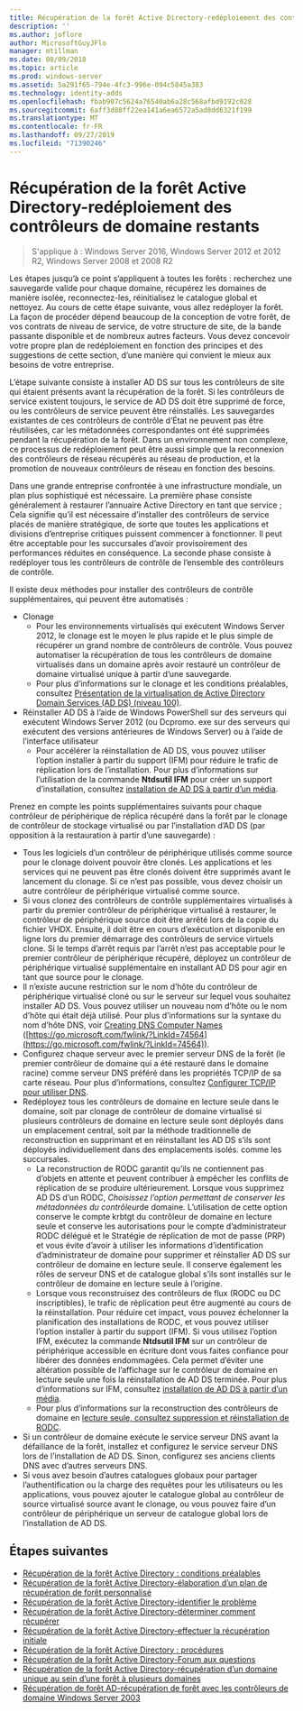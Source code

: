 ```yaml
---
title: Récupération de la forêt Active Directory-redéploiement des contrôleurs de domaine restants
description: ''
ms.author: joflore
author: MicrosoftGuyJFlo
manager: mtillman
ms.date: 08/09/2018
ms.topic: article
ms.prod: windows-server
ms.assetid: 5a291f65-794e-4fc3-996e-094c5845a383
ms.technology: identity-adds
ms.openlocfilehash: fbab907c5624a76540ab6a28c568afbd9192c028
ms.sourcegitcommit: 6aff3d88ff22ea141a6ea6572a5ad8dd6321f199
ms.translationtype: MT
ms.contentlocale: fr-FR
ms.lasthandoff: 09/27/2019
ms.locfileid: "71390246"
---
```

# <a name="ad-forest-recovery---redeploy-remaining-dcs"></a>Récupération de la forêt Active Directory-redéploiement des contrôleurs de domaine restants

>S'applique à : Windows Server 2016, Windows Server 2012 et 2012 R2, Windows Server 2008 et 2008 R2

Les étapes jusqu’à ce point s’appliquent à toutes les forêts : recherchez une sauvegarde valide pour chaque domaine, récupérez les domaines de manière isolée, reconnectez-les, réinitialisez le catalogue global et nettoyez. Au cours de cette étape suivante, vous allez redéployer la forêt. La façon de procéder dépend beaucoup de la conception de votre forêt, de vos contrats de niveau de service, de votre structure de site, de la bande passante disponible et de nombreux autres facteurs. Vous devez concevoir votre propre plan de redéploiement en fonction des principes et des suggestions de cette section, d’une manière qui convient le mieux aux besoins de votre entreprise.  
  
L’étape suivante consiste à installer AD DS sur tous les contrôleurs de site qui étaient présents avant la récupération de la forêt. Si les contrôleurs de service existent toujours, le service de AD DS doit être supprimé de force, ou les contrôleurs de service peuvent être réinstallés. Les sauvegardes existantes de ces contrôleurs de contrôle d’État ne peuvent pas être réutilisées, car les métadonnées correspondantes ont été supprimées pendant la récupération de la forêt. Dans un environnement non complexe, ce processus de redéploiement peut être aussi simple que la reconnexion des contrôleurs de réseau récupérés au réseau de production, et la promotion de nouveaux contrôleurs de réseau en fonction des besoins.  
  
Dans une grande entreprise confrontée à une infrastructure mondiale, un plan plus sophistiqué est nécessaire. La première phase consiste généralement à restaurer l’annuaire Active Directory en tant que service ; Cela signifie qu’il est nécessaire d’installer des contrôleurs de service placés de manière stratégique, de sorte que toutes les applications et divisions d’entreprise critiques puissent commencer à fonctionner. Il peut être acceptable pour les succursales d’avoir provisoirement des performances réduites en conséquence. La seconde phase consiste à redéployer tous les contrôleurs de contrôle de l’ensemble des contrôleurs de contrôle.  
  
 Il existe deux méthodes pour installer des contrôleurs de contrôle supplémentaires, qui peuvent être automatisés :  
  
- Clonage  
   - Pour les environnements virtualisés qui exécutent Windows Server 2012, le clonage est le moyen le plus rapide et le plus simple de récupérer un grand nombre de contrôleurs de contrôle. Vous pouvez automatiser la récupération de tous les contrôleurs de domaine virtualisés dans un domaine après avoir restauré un contrôleur de domaine virtualisé unique à partir d’une sauvegarde.  
   - Pour plus d’informations sur le clonage et les conditions préalables, consultez [Présentation de la virtualisation de Active Directory Domain Services (AD DS) (niveau 100)](https://technet.microsoft.com/library/hh831734.aspx).  
- Réinstaller AD DS à l’aide de Windows PowerShell sur des serveurs qui exécutent Windows Server 2012 (ou Dcpromo. exe sur des serveurs qui exécutent des versions antérieures de Windows Server) ou à l’aide de l’interface utilisateur  
   - Pour accélérer la réinstallation de AD DS, vous pouvez utiliser l’option installer à partir du support (IFM) pour réduire le trafic de réplication lors de l’installation. Pour plus d’informations sur l’utilisation de la commande **Ntdsutil IFM** pour créer un support d’installation, consultez [installation de AD DS à partir d’un média](https://technet.microsoft.com/library/cc770654\(WS.10\).aspx).  

Prenez en compte les points supplémentaires suivants pour chaque contrôleur de périphérique de réplica récupéré dans la forêt par le clonage de contrôleur de stockage virtualisé ou par l’installation d’AD DS (par opposition à la restauration à partir d’une sauvegarde) :  
  
- Tous les logiciels d’un contrôleur de périphérique utilisés comme source pour le clonage doivent pouvoir être clonés. Les applications et les services qui ne peuvent pas être clonés doivent être supprimés avant le lancement du clonage. Si ce n’est pas possible, vous devez choisir un autre contrôleur de périphérique virtualisé comme source.  
- Si vous clonez des contrôleurs de contrôle supplémentaires virtualisés à partir du premier contrôleur de périphérique virtualisé à restaurer, le contrôleur de périphérique source doit être arrêté lors de la copie du fichier VHDX. Ensuite, il doit être en cours d’exécution et disponible en ligne lors du premier démarrage des contrôleurs de service virtuels clone. Si le temps d’arrêt requis par l’arrêt n’est pas acceptable pour le premier contrôleur de périphérique récupéré, déployez un contrôleur de périphérique virtualisé supplémentaire en installant AD DS pour agir en tant que source pour le clonage.  
- Il n’existe aucune restriction sur le nom d’hôte du contrôleur de périphérique virtualisé cloné ou sur le serveur sur lequel vous souhaitez installer AD DS. Vous pouvez utiliser un nouveau nom d’hôte ou le nom d’hôte qui était déjà utilisé. Pour plus d’informations sur la syntaxe du nom d’hôte DNS, voir [Creating DNS Computer Names](https://technet.microsoft.com/library/cc785282.aspx) ([https://go.microsoft.com/fwlink/?LinkId=74564](https://go.microsoft.com/fwlink/?LinkId=74564)).  
- Configurez chaque serveur avec le premier serveur DNS de la forêt (le premier contrôleur de domaine qui a été restauré dans le domaine racine) comme serveur DNS préféré dans les propriétés TCP/IP de sa carte réseau. Pour plus d’informations, consultez [Configurer TCP/IP pour utiliser DNS](https://technet.microsoft.com/library/cc779282.aspx).  
- Redéployez tous les contrôleurs de domaine en lecture seule dans le domaine, soit par clonage de contrôleur de domaine virtualisé si plusieurs contrôleurs de domaine en lecture seule sont déployés dans un emplacement central, soit par la méthode traditionnelle de reconstruction en supprimant et en réinstallant les AD DS s’ils sont déployés individuellement dans des emplacements isolés. comme les succursales.  
   - La reconstruction de RODC garantit qu’ils ne contiennent pas d’objets en attente et peuvent contribuer à empêcher les conflits de réplication de se produire ultérieurement. Lorsque vous supprimez AD DS d’un RODC, *Choisissez l’option permettant de conserver les métadonnées du contrôleur*de domaine. L’utilisation de cette option conserve le compte krbtgt du contrôleur de domaine en lecture seule et conserve les autorisations pour le compte d’administrateur RODC délégué et le Stratégie de réplication de mot de passe (PRP) et vous évite d’avoir à utiliser les informations d’identification d’administrateur de domaine pour supprimer et réinstaller AD DS sur contrôleur de domaine en lecture seule. Il conserve également les rôles de serveur DNS et de catalogue global s’ils sont installés sur le contrôleur de domaine en lecture seule à l’origine.  
   - Lorsque vous reconstruisez des contrôleurs de flux (RODC ou DC inscriptibles), le trafic de réplication peut être augmenté au cours de la réinstallation. Pour réduire cet impact, vous pouvez échelonner la planification des installations de RODC, et vous pouvez utiliser l’option installer à partir du support (IFM). Si vous utilisez l’option IFM, exécutez la commande **Ntdsutil IFM** sur un contrôleur de périphérique accessible en écriture dont vous faites confiance pour libérer des données endommagées. Cela permet d’éviter une altération possible de l’affichage sur le contrôleur de domaine en lecture seule une fois la réinstallation de AD DS terminée. Pour plus d’informations sur IFM, consultez [installation de AD DS à partir d’un média](https://technet.microsoft.com/library/cc770654\(WS.10\).aspx).  
   - Pour plus d’informations sur la reconstruction des contrôleurs de domaine en [lecture seule, consultez suppression et réinstallation de RODC](https://technet.microsoft.com/library/cc835490\(WS.10\).aspx).  
- Si un contrôleur de domaine exécute le service serveur DNS avant la défaillance de la forêt, installez et configurez le service serveur DNS lors de l’installation de AD DS. Sinon, configurez ses anciens clients DNS avec d’autres serveurs DNS.  
- Si vous avez besoin d’autres catalogues globaux pour partager l’authentification ou la charge des requêtes pour les utilisateurs ou les applications, vous pouvez ajouter le catalogue global au contrôleur de source virtualisé source avant le clonage, ou vous pouvez faire d’un contrôleur de périphérique un serveur de catalogue global lors de l’installation de AD DS.  
  
## <a name="next-steps"></a>Étapes suivantes

- [Récupération de la forêt Active Directory : conditions préalables](AD-Forest-Recovery-Prerequisties.md)  
- [Récupération de la forêt Active Directory-élaboration d’un plan de récupération de forêt personnalisé](AD-Forest-Recovery-Devising-a-Plan.md)  
- [Récupération de la forêt Active Directory-identifier le problème](AD-Forest-Recovery-Identify-the-Problem.md)
- [Récupération de la forêt Active Directory-déterminer comment récupérer](AD-Forest-Recovery-Determine-how-to-Recover.md)
- [Récupération de la forêt Active Directory-effectuer la récupération initiale](AD-Forest-Recovery-Perform-initial-recovery.md)  
- [Récupération de la forêt Active Directory : procédures](AD-Forest-Recovery-Procedures.md)  
- [Récupération de la forêt Active Directory-Forum aux questions](AD-Forest-Recovery-FAQ.md)  
- [Récupération de la forêt Active Directory-récupération d’un domaine unique au sein d’une forêt à plusieurs domaines](AD-Forest-Recovery-Single-Domain-in-Multidomain-Recovery.md)  
- [Récupération de forêt AD-récupération de forêt avec les contrôleurs de domaine Windows Server 2003](AD-Forest-Recovery-Windows-Server-2003.md)
